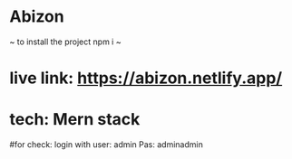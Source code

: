 # Abizon

~ to install the project
npm i
~

# live link: https://abizon.netlify.app/

# tech: Mern stack

#for check: login with user: admin Pas: adminadmin
